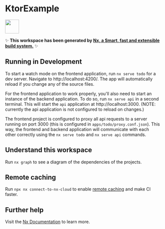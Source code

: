 # KtorExample

<a alt="Nx logo" href="https://nx.dev" target="_blank" rel="noreferrer"><img src="https://raw.githubusercontent.com/nrwl/nx/master/images/nx-logo.png" width="45"></a>

✨ **This workspace has been generated by [Nx, a Smart, fast and extensible build system.](https://nx.dev)** ✨

## Running in Development

To start a watch mode on the frontend application, run `nx serve todo` for a dev server. Navigate to http://localhost:4200/. The app will automatically reload if you change any of the source files.

For the frontend application to work properly, you'll also need to start an instance of the backend application. To do so, run `nx serve api` in a second terminal. This will start the `api` application at http://localhost:3000. (NOTE: currently the api application is not configured to reload on changes.)

The frontend project is configured to proxy all api requests to a server running on port 3000 (this is configured in `apps/todo/proxy.conf.json`). This way, the frontend and backend application will communicate with each other correctly using the `nx serve todo` and `nx serve api` commands.

## Understand this workspace

Run `nx graph` to see a diagram of the dependencies of the projects.

## Remote caching

Run `npx nx connect-to-nx-cloud` to enable [remote caching](https://nx.app) and make CI faster.

## Further help

Visit the [Nx Documentation](https://nx.dev) to learn more.
